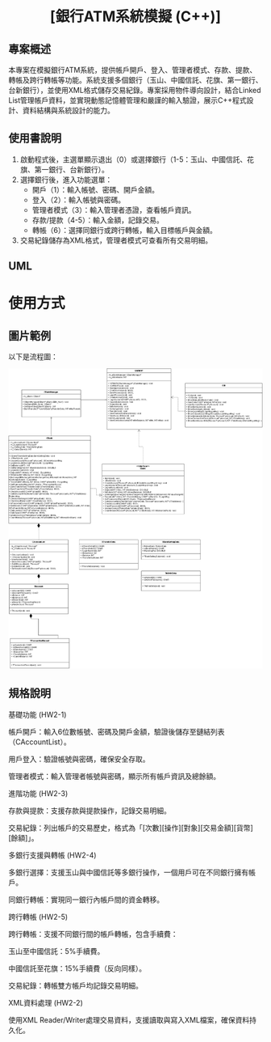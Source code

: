 <div align="center"><a name="readme-top"></a>
  
# [銀行ATM系統模擬 (C++)]
</div>

## 專案概述
本專案在模擬銀行ATM系統，提供帳戶開戶、登入、管理者模式、存款、提款、轉帳及跨行轉帳等功能。系統支援多個銀行（玉山、中國信託、花旗、第一銀行、台新銀行），並使用XML格式儲存交易紀錄。專案採用物件導向設計，結合Linked List管理帳戶資料，並實現動態記憶體管理和嚴謹的輸入驗證，展示C++程式設計、資料結構與系統設計的能力。



## 使用書說明
1. 啟動程式後，主選單顯示退出（0）或選擇銀行（1-5：玉山、中國信託、花旗、第一銀行、台新銀行）。  
2. 選擇銀行後，進入功能選單：  
   - 開戶（1）：輸入帳號、密碼、開戶金額。  
   - 登入（2）：輸入帳號與密碼。  
   - 管理者模式（3）：輸入管理者憑證，查看帳戶資訊。  
   - 存款/提款（4-5）：輸入金額，記錄交易。  
   - 轉帳（6）：選擇同銀行或跨行轉帳，輸入目標帳戶與金額。  
3. 交易紀錄儲存為XML格式，管理者模式可查看所有交易明細。

## UML
# 使用方式

## 圖片範例
以下是流程圖：

![流程圖](UML.png)

## 規格說明
基礎功能 (HW2-1)

帳戶開戶：輸入6位數帳號、密碼及開戶金額，驗證後儲存至鏈結列表（CAccountList）。

用戶登入：驗證帳號與密碼，確保安全存取。

管理者模式：輸入管理者帳號與密碼，顯示所有帳戶資訊及總餘額。

進階功能 (HW2-3)

存款與提款：支援存款與提款操作，記錄交易明細。

交易紀錄：列出帳戶的交易歷史，格式為「[次數][操作][對象][交易金額][貨幣][餘額]」。

多銀行支援與轉帳 (HW2-4)

多銀行選擇：支援玉山與中國信託等多銀行操作，一個用戶可在不同銀行擁有帳戶。

同銀行轉帳：實現同一銀行內帳戶間的資金轉移。

跨行轉帳 (HW2-5)

跨行轉帳：支援不同銀行間的帳戶轉帳，包含手續費：

玉山至中國信託：5%手續費。

中國信託至花旗：15%手續費（反向同樣）。

交易紀錄：轉帳雙方帳戶均記錄交易明細。

XML資料處理 (HW2-2)

使用XML Reader/Writer處理交易資料，支援讀取與寫入XML檔案，確保資料持久化。
